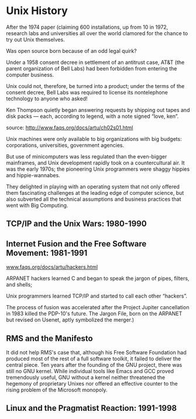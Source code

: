 # Unix History 

After the 1974 paper (claiming 600 installations, up from 10 in 1972, research labs and universities all over the world clamored for the chance to try out Unix themselves. 

Was open source born because of an odd legal quirk? 

Under a 1958 consent decree in settlement of an antitrust case, AT&T (the parent organization of Bell Labs) had been forbidden from entering the computer business. 

Unix could not, therefore, be turned into a product; under the terms of the consent decree, Bell Labs was required to license its nontelephone technology to anyone who asked!

Ken Thompson quietly began answering requests by shipping out tapes and disk packs — each, according to legend, with a note signed “love, ken”.

source: http://www.faqs.org/docs/artu/ch02s01.html

Unix machines were only available to big organizations with big budgets: corporations, universities, government agencies. 

But use of minicomputers was less regulated than the even-bigger mainframes, and Unix development rapidly took on a countercultural air. It was the early 1970s; the pioneering Unix programmers were shaggy hippies and hippie-wannabes. 

They delighted in playing with an operating system that not only offered them fascinating challenges at the leading edge of computer science, but also subverted all the technical assumptions and business practices that went with Big Computing. 

## TCP/IP and the Unix Wars: 1980-1990

## Internet Fusion and the Free Software Movement: 1981-1991 

www.faqs.org/docs/artu/hackers.html

ARPANET hackers learned C and began to speak the jargon of pipes, filters, and shells; 

Unix programmers learned TCP/IP and started to call each other “hackers”. 

The process of fusion was accelerated after the Project Jupiter cancellation in 1983 killed the PDP-10's future.  The Jargon File, born on the ARPANET but revised on Usenet, aptly symbolized the merger.)

## RMS and the Manifesto 

It did not help RMS's case that, although his Free Software Foundation had produced most of the rest of a full software toolkit, it failed to deliver the central piece. Ten years after the founding of the GNU project, there was still no GNU kernel. While individual tools like Emacs and GCC proved tremendously useful, GNU without a kernel neither threatened the hegemony of proprietary Unixes nor offered an effective counter to the rising problem of the Microsoft monopoly.

## Linux and the Pragmatist Reaction: 1991-1998





